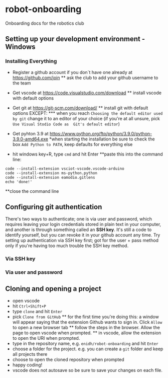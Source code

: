 # robot-onboarding
Onboarding docs for the robotics club

## Setting up your development environment - Windows

### Installing Everything
* Register a github account if you don`t have one already at https://github.com/join
** ask the club to add your github username to the team

* Get vscode at https://code.visualstudio.com/download
** install vscode with default options

* Get git at https://git-scm.com/download/
** install git with default options EXCEPT:
*** when you reach `Choosing the default editor used by git` change it to 
an editor of your choice (if you're at all unsure, pick `Use Visual Stodio Code as 
Git's default editor`)

* Get pyhton 3.9 at https://www.python.org/ftp/python/3.9.0/python-3.9.0-amd64.exe
*when starting the installation be sure to check the box `Add Python to PATH`, keep
defaults for everything else

* hit windows key+R, type `cmd` and hit Enter
**paste this into the command line:
```
code --install-extension vsciot-vscode.vscode-arduino
code --install-extension ms-python.python
code --install-extension eamodio.gitlens
echo 'done!'
```
**close the command line

## Configuring git authentication
There's two ways to authenticate; one is via user and password, which requires leaving
your login credentials stored in plain text in your computer, and another is through
something called an **SSH key**. It's still a code to identify yourself, but you can
revoke it in your github account any time. Try setting up authentication via SSH key
first; got for the user + pass method only if you're having too much trouble the SSH
key method.

### Via SSH key

### Via user and password


## Cloning and opening a project
* open vscode
* hit `Ctrl+Shift+P`
* type `clone` and hit `Enter`
* pick `Clone from GitHub`
** for the first time you're doing this: a window will appear saying that the extension
Github wants to sign in. Click `Allow`
to open a new browser tab
** follow the steps in the browser. Allow the page to open vscode when prompted.
** in vscode, allow the extension to open the URI when prompted.
* type in the repository name, e.g. `enidh/robot-onboarding` and hit `Enter`
* choose a folder for the project. e.g. you can create a `git` folder and keep all 
projects there
* choose to open the cloned repository when prompted
* happy coding!
* vscode does not autosave so be sure to save your changes on each file.
